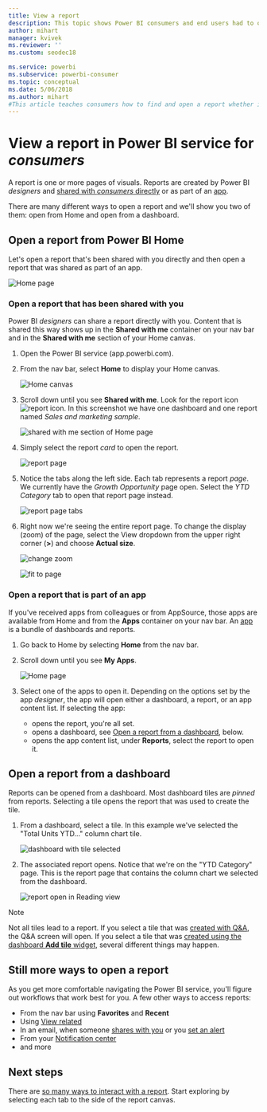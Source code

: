 ```yaml
---
title: View a report
description: This topic shows Power BI consumers and end users had to open and view a Power BI report.
author: mihart
manager: kvivek
ms.reviewer: ''
ms.custom: seodec18

ms.service: powerbi
ms.subservice: powerbi-consumer
ms.topic: conceptual
ms.date: 5/06/2018
ms.author: mihart
#This article teaches consumers how to find and open a report whether it's been shared directly or shared via an app, so that the consumer can view and interact with the report to make business decisions.
---
```

# View a report in Power BI service for *consumers*
A report is one or more pages of visuals. Reports are created by Power BI *designers* and [shared with *consumers* directly](end-user-shared-with-me.md) or as part of an [app](end-user-apps.md). 

There are many different ways to open a report and we'll show you two of them: open from Home and open from a dashboard. 

<!-- add art-->


## Open a report from Power BI Home
Let's open a report that's been shared with you directly and then open a report that was shared as part of an app.

   ![Home page](./media/end-user-report-open/power-bi-home.png)

### Open a report that has been shared with you
Power BI *designers* can share a report directly with you. Content that is shared this way shows up in the **Shared with me** container on your nav bar and in the **Shared with me** section of your Home canvas.

1. Open the Power BI service (app.powerbi.com).

2. From the nav bar, select **Home** to display your Home canvas.  

   ![Home canvas](./media/end-user-report-open/power-bi-select-home-new.png)
   
3. Scroll down until you see **Shared with me**. Look for the report icon ![report icon](./media/end-user-report-open/power-bi-report-icon.png). In this screenshot we have one dashboard and one report named *Sales and marketing sample*. 
   
   ![shared with me section of Home page](./media/end-user-report-open/power-bi-shared-new.png)

4. Simply select the report *card* to open the report.

   ![report page](./media/end-user-report-open/power-bi-filter-pane.png)

5. Notice the tabs along the left side.  Each tab represents a report *page*. We currently have the *Growth Opportunity* page open. Select the *YTD Category* tab to open that report page instead. 

   ![report page tabs](./media/end-user-report-open/power-bi-tab-new.png)

6. Right now we're seeing the entire report page. To change the display (zoom) of the page, select the View dropdown from the upper right corner (**>**) and choose **Actual size**.

   ![change zoom](./media/end-user-report-open/power-bi-fit-new.png)

   ![fit to page](./media/end-user-report-open/power-bi-actual-size.png)

### Open a report that is part of an app
If you've received apps from colleagues or from AppSource, those apps are available from Home and from the **Apps** container on your nav bar. An [app](end-user-apps.md) is a bundle of dashboards and reports.

1. Go back to Home by selecting **Home** from the nav bar.

7. Scroll down until you see **My Apps**.

   ![Home page](./media/end-user-report-open/power-bi-my-apps.png)

8. Select one of the apps to open it. Depending on the options set by the app *designer*, the app will open either a dashboard, a report, or an app content list. If selecting the app:
    - opens the report, you're all set.
    - opens a dashboard, see [Open a report from a dashboard](#Open-a-report-from-a-dashboard), below.
    - opens the app content list, under **Reports**, select the report to open it.


## Open a report from a dashboard
Reports can be opened from a dashboard. Most dashboard tiles are *pinned* from reports. Selecting a tile opens the report that was used to create the tile. 

1. From a dashboard, select a tile. In this example we've selected the "Total Units YTD..." column chart tile.

    ![dashboard with tile selected](./media/end-user-report-open/power-bi-dashboard-new.png)

2.  The associated report opens. Notice that we're on the "YTD Category" page. This is the report page that contains the column chart we selected from the dashboard.

    ![report open in Reading view](./media/end-user-report-open/power-bi-report-newer.png)

> [!NOTE]
> Not all tiles lead to a report. 
>If you select a tile that was [created with Q&A](end-user-q-and-a.md), the Q&A screen will open. 
>If you select a tile that was [created using the dashboard **Add tile** widget](../service-dashboard-add-widget.md), several different things may happen.  


##  Still more ways to open a report
As you get more comfortable navigating the Power BI service, you'll figure out workflows that work best for you. A few other ways to access reports:
- From the nav bar using **Favorites** and **Recent**    
- Using [View related](end-user-related.md)    
- In an email, when someone [shares with you](../service-share-reports.md) or you [set an alert](end-user-alerts.md)    
- From your [Notification center](end-user-notification-center.md)    
- and more

## Next steps
There are [so many ways to interact with a report](end-user-reading-view.md).  Start exploring by selecting each tab to the side of the report canvas.

